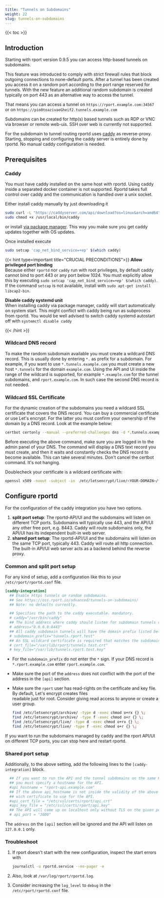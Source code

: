 ```yaml
---
title: "Tunnels on Subdomains"
weight: 22
slug: tunnels-on-subdomains
---
```

{{< toc >}}

## Introduction

Starting with rport version 0.9.5 you can access http-based tunnels on subdomains.

This feature was introduced to comply with strict firewall rules that block outgoing connections to none-default ports.
After a tunnel has been created you access it on a random port according to the port range reserved for tunnels.
With the new feature an additional random subdomain is created typically on port 443 as an alternative way to access the
tunnel.

That means you can access a tunnel on `https://rport.example.com:34567` or on `https://pio0toazivaeGheif2.tunnels.example.com`

Subdomains can be created for http(s) based tunnels such as RDP or VNC via browser or remote web-uis. SSH over web is
currently not supported.

For the subdomain to tunnel routing rportd uses [caddy](https://caddyserver.com/) as reverse-proxy. Starting, stopping
and configuring the caddy server is entirely done by rportd. No manual caddy configuration is needed.

## Prerequisites

### Caddy

You must have caddy installed on the same host with rportd. Using caddy inside a separated docker container is not
supported. Rportd takes full control over caddy and the communication is handled over a unix socket.

Either install caddy manually by just downloading it

```bash
sudo curl -L "https://caddyserver.com/api/download?os=linux&arch=amd64" -o /usr/local/bin/caddy
sudo chmod +x /usr/local/bin/caddy
```

or install [via package manager](https://caddyserver.com/docs/install#debian-ubuntu-raspbian). This way you make sure
you get caddy updates together with OS updates.

Once installed execute

```bash
sudo setcap 'cap_net_bind_service=+ep' $(which caddy)
```

{{< hint type=important title="CRUCIAL PRECONDITIONS">}}
**Allow privileged port binding**\
Because either `rportd` nor `caddy` run with root privileges, by default caddy cannot bind to port 443 or any port
below 1024. You must explicitly allow this by executing `sudo setcap 'cap_net_bind_service=+ep' $(which caddy)`.
If the command `setcap` is not available, install with `sudo apt-get install libcap2-bin`.

**Disable caddy systemd unit**\
When installing caddy via package manager, caddy will start automatically on system start. This might conflict with
caddy being run as subprocess from rportd. You would be well advised to switch caddy systemd autostart off with
`systemctl disable caddy`

{{< /hint >}}

### Wildcard DNS record

To make the random subdomain available you must create a wildcard DNS record. This is usually done by entering `*.` as
prefix for a subdomain. For example, if you want to use `*.tunnels.example.com` you must create a new host `*.tunnels`
for the domain `example.com`. Using the API and UI inside the range of the wildcard is supported, for example `*.example.com`
for the tunnel subdomains, and `rport.example.com`. In such case the second DNS record is not needed.

### Wildcard SSL Certificate

For the dynamic creation of the subdomains you need a wildcard SSL certificate that covers the DNS record. You can buy
a commercial certificate or use Let's encrypt. For the latter you must confirm your ownership of the domain by a DNS
record. Look at the example below:

```bash
certbot certonly --manual --preferred-challenges dns -d *.tunnels.example.com
```

Before executing the above command, make sure you are logged in to the admin panel of your DNS.
The command will display a DNS text record you must create, and then it waits and constantly checks the DNS record to
become available. This can take several minutes. Don't cancel the certbot command. It's not hanging.

Doublecheck your certificate is a wildcard certificate with:

```bash
openssl x509 -noout -subject -in  /etc/letsencrypt/live/<YOUR-DOMAIN>/fullchain.pem
```

## Configure rportd

For the configuration of the caddy integration you have two options.

1. **split port setup**: The rportd-API/UI and the subdomains will listen on different TCP ports. Subdomains will typically
   use 443, and the API/UI any other free port, e.g. 8443. Caddy will route subdomains only, the API/UI has its
   independent built-in web server.
2. **shared port setup**: The rportd-API/UI and the subdomains will listen on the same TCP port, typically 443.
   Caddy will route all http connection. The built-in API/UI web server acts as a backend behind the reverse proxy.

### Common and split port setup

For any kind of setup, add a configuration like this to your `/etc/rport/rportd.conf` file.

```toml
[caddy-integration]
  ## Enable https tunnels on random subdomains. 
  ## See https://oss.rport.io/advanced/tunnels-on-subdomains/
  ## Note: no defaults currently.

  ## Specifies the path to the caddy executable. mandatory.
  # caddy="/usr/bin/caddy"
  ## The bind address where caddy should listen for subdomain tunnels connections. mandatory.
  # address="0.0.0.0:8443"
  ## All caddy subdomain tunnels will have the domain prefix listed below. mandatory.
  # subdomain_prefix="tunnels.rport.test"
  ## An SSL wildcard certificate is required that matches the subdomain prefix above. mandatory.
  # cert_file="/var/lib/rport/tunnels.test.crt"
  # key_file="/var/lib/tunnels.rport.test.key"
```

* For the `subdomain_prefix` do not enter the `*` sign. If your DNS record is `*.rport.example.com` enter
  `rport.example.com`.
* Make sure the port of the `address` does not conflict with the port of the address in the `[api]` section.
* Make sure the `rport` user has read-rights on the certificate and key file. By default, Let's encrypt creates files  
  readable just for root. Consider giving read access to anyone or create a user group.

  ```bash
  find /etc/letsencrypt/archive/ -type d -exec chmod o+rx {} \;
  find /etc/letsencrypt/archive/ -type f -exec chmod o+r {} \;
  find /etc/letsencrypt/live/ -type d -exec chmod o+rx {} \;
  find /etc/letsencrypt/live/ -type f -exec chmod o+r {} \;
  ```

If you want to run the subdomains managed by caddy and the rport API/UI on different TCP ports, you can stop here and
restart rportd.

### Shared port setup

Additionally, to the above setting, add the following lines to the `[caddy-integration]` block.

```toml
  ## If you want to run the API and the tunnel subdomains on the same HTTPs port,
  ## you must specify a hostname for the API. 
  #api_hostname = "rport-api.example.com"
  ## If the above api_hostname is not inside the validity of the above certificate, you can optionally specify
  ## wich certificate to use for the API.
  #api_cert_file = "/etc/ssl/certs/rport/api.crt"
  #api_key_file = "/etc/ssl/certs/rport/api.key"
  ## The API will come up on localhost only without TLS on the given port.
  # api_port = "3000"
```

The `address` on the `[api]` section will be ignored and the API will listen on `127.0.0.1` only.

### Troubleshoot

1. If rport doesn't start with the new configuration, inspect the start errors with

   ```bash
   journalctl -u rportd.service --no-pager -e
   ```

2. Also, look at `/var/log/rport/rportd.log`.
3. Consider increasing the `log_level` to `debug` in the `/etc/rport/rportd.conf` file.
